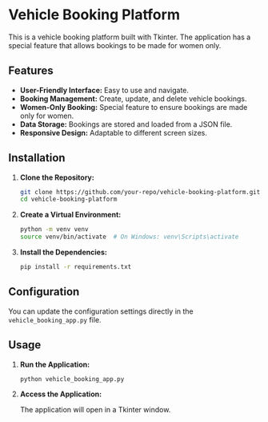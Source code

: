 # Vehicle Booking Platform

This is a vehicle booking platform built with Tkinter. The application has a special feature that allows bookings to be made for women only.

## Features

- **User-Friendly Interface:** Easy to use and navigate.
- **Booking Management:** Create, update, and delete vehicle bookings.
- **Women-Only Booking:** Special feature to ensure bookings are made only for women.
- **Data Storage:** Bookings are stored and loaded from a JSON file.
- **Responsive Design:** Adaptable to different screen sizes.

## Installation

1. **Clone the Repository:**

    ```bash
    git clone https://github.com/your-repo/vehicle-booking-platform.git
    cd vehicle-booking-platform
    ```

2. **Create a Virtual Environment:**

    ```bash
    python -m venv venv
    source venv/bin/activate  # On Windows: venv\Scripts\activate
    ```

3. **Install the Dependencies:**

    ```bash
    pip install -r requirements.txt
    ```

## Configuration

You can update the configuration settings directly in the `vehicle_booking_app.py` file.

## Usage

1. **Run the Application:**

    ```bash
    python vehicle_booking_app.py
    ```

2. **Access the Application:**

    The application will open in a Tkinter window.

